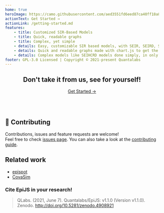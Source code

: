```yaml
---
home: true
heroImage: https://camo.githubusercontent.com/aed3551fd6eed87ca40ff18a86e2a14430620809d4048174f6e92698ef5e59fb/68747470733a2f2f6465762d746f2d75706c6f6164732e73332e616d617a6f6e6177732e636f6d2f75706c6f6164732f61727469636c65732f6d65766535633061346c6b7936623676656966392e706e67
actionText: Get Started →
actionLink: /getting-started.md
features:
    - title: Customized SIR-Based Models
    - title: Quick, readable graphs
    - title: Complex, yet simple
    - details: Easy, customizable SIR based models, with SEIR, SEIRD, SIR, and more models for you to choose from.
    - details: Quick and readable graphs made with chart.js to get the info you need, when you need it.
    - details: Complex models like SEIHCRD models done simply, in only 1-line of code.
footer: GPL-3.0 Licensed | Copyright © 2021-present Quantalabs
---
```


<div align='center'>
<h2 >Don't take it from us, see for yourself!</h2>
<a href="/getting-started.html">Get Started →</a>
</div>
<br>
<br>
<br>

## 🤝 Contributing

Contributions, issues and feature requests are welcome!<br />Feel free to check [issues page](https://github.com/Quantalabs/epijs/issues). You can also take a look at the [contributing guide](https://github.com/Quantalabs/epijs/blob/master/CONTRIBUTING.md).

## Related work

- [epispot](https://github.com/epispot/epispot)
- [CovaSim](https://covasim.org)

### Cite EpiJS in your research!
> QLabs. (2021, June 7). Quantalabs/EpiJS: v1.1.0 (Version v1.1.0). Zenodo. http://doi.org/10.5281/zenodo.4908921